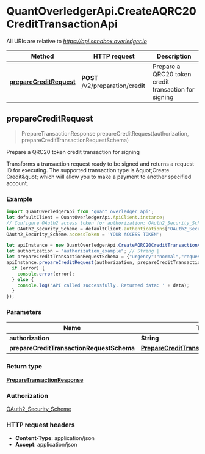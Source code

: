 # QuantOverledgerApi.CreateAQRC20CreditTransactionApi

All URIs are relative to *https://api.sandbox.overledger.io*

Method | HTTP request | Description
------------- | ------------- | -------------
[**prepareCreditRequest**](CreateAQRC20CreditTransactionApi.md#prepareCreditRequest) | **POST** /v2/preparation/credit | Prepare a QRC20 token credit transaction for signing



## prepareCreditRequest

> PrepareTransactionResponse prepareCreditRequest(authorization, prepareCreditTransactionRequestSchema)

Prepare a QRC20 token credit transaction for signing

Transforms a transaction request ready to be signed and returns a request ID for executing. The supported transaction type is \&quot;Create Credit\&quot; which will allow you to make a payment to another specified account.

### Example

```javascript
import QuantOverledgerApi from 'quant_overledger_api';
let defaultClient = QuantOverledgerApi.ApiClient.instance;
// Configure OAuth2 access token for authorization: OAuth2_Security_Scheme
let OAuth2_Security_Scheme = defaultClient.authentications['OAuth2_Security_Scheme'];
OAuth2_Security_Scheme.accessToken = 'YOUR ACCESS TOKEN';

let apiInstance = new QuantOverledgerApi.CreateAQRC20CreditTransactionApi();
let authorization = "authorization_example"; // String | 
let prepareCreditTransactionRequestSchema = {"urgency":"normal","requestDetails":{"payee":[{"payment":{"amount":"0.0000001","unit":"TEST"},"payeeId":"0x8917cf2A57DF39D311a96c53FCCA76dAFB25392B"}],"overledgerSigningType":"overledger-javascript-library","message":"OVL Transaction Message","payer":[{"payerId":"0x08f0C8451eC8283638F35D863DfFD8c1e1b3E39d"}]},"location":{"technology":"Ethereum","network":"Ropsten Testnet"},"type":"Create Credit"}; // PrepareCreditTransactionRequestSchema | 
apiInstance.prepareCreditRequest(authorization, prepareCreditTransactionRequestSchema, (error, data, response) => {
  if (error) {
    console.error(error);
  } else {
    console.log('API called successfully. Returned data: ' + data);
  }
});
```

### Parameters


Name | Type | Description  | Notes
------------- | ------------- | ------------- | -------------
 **authorization** | **String**|  | 
 **prepareCreditTransactionRequestSchema** | [**PrepareCreditTransactionRequestSchema**](PrepareCreditTransactionRequestSchema.md)|  | 

### Return type

[**PrepareTransactionResponse**](PrepareTransactionResponse.md)

### Authorization

[OAuth2_Security_Scheme](../README.md#OAuth2_Security_Scheme)

### HTTP request headers

- **Content-Type**: application/json
- **Accept**: application/json

